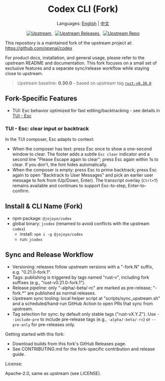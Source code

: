 <h1 align="center">Codex CLI (Fork)</h1>

<p align="center">Languages: <a href="README.md">English</a> | <a href="README.zh-CN.md">中文</a></p>

<p align="center">
  <a href="https://github.com/openai/codex/releases/tag/rust-v0.30.0">
    <img alt="Upstream" src="https://img.shields.io/badge/upstream-0.30.0-blue" />
  </a>
  &nbsp;
  <a href="https://github.com/openai/codex/releases">
    <img alt="Upstream Releases" src="https://img.shields.io/badge/upstream-releases-555" />
  </a>
  &nbsp;
  <a href="https://github.com/openai/codex">
    <img alt="Upstream Repo" src="https://img.shields.io/badge/source-openai%2Fcodex-555" />
  </a>

</p>

This repository is a maintained fork of the upstream project at:
https://github.com/openai/codex

For product docs, installation, and general usage, please refer to the
upstream README and documentation. This fork focuses on a small set of
exclusive features and a separate sync/release workflow while staying close to upstream.

> Upstream baseline: **0.30.0** - based on upstream tag
> [`rust-v0.30.0`](https://github.com/openai/codex/releases/tag/rust-v0.30.0)

## Fork-Specific Features

- TUI: Esc behavior optimized for fast editing/backtracking - see details in [TUI - Esc](#tui--esc-clear-input-or-backtrack)

### TUI - Esc: clear input or backtrack

In the TUI composer, Esc adapts to context:

- When the composer has text: press Esc once to show a one-second window to clear. The footer adds a subtle `Esc clear` indicator and a second line "Please Escape again to clear"; press Esc again within 1s to clear. If you don't, the hint hides automatically.
- When the composer is empty: press Esc to prime backtrack; press Esc again to open "Backtrack to User Messages" and pick an earlier user message to fork from (Up/Down, Enter). The transcript overlay (`Ctrl+T`) remains available and continues to support Esc-to-step, Enter-to-confirm.

## Install & CLI Name (Fork)

- npm package: `@jojoyo/codex`
- global binary: `jcodex` (renamed to avoid conflicts with the upstream `codex`)
  - install: `npm i -g @jojoyo/codex`
  - run: `jcodex`

## Sync and Release Workflow

- Versioning: releases follow upstream versions with a "-fork.N" suffix, e.g. "0.21.0-fork.1".
- Tags: publishing is triggered by tags named "rust-v<version>", including fork suffixes (e.g., "rust-v0.21.0-fork.1").
- Release pipeline: only "-alpha/-beta/-rc" are marked as pre-release; "-fork.*" are published as normal releases.
- Upstream sync tooling: local helper script at "scripts/sync_upstream.sh" and a scheduled/hand-run GitHub Action to open PRs that sync from upstream.
- Tag selection for sync: by default only stable tags ("rust-vX.Y.Z"). Use `--include-pre` to include pre-release tags (e.g., `-alpha/-beta/-rc`) or `--pre-only` for pre-releases only.

Getting started with this fork:

- Download builds from this fork's GitHub Releases page.
- See CONTRIBUTING.md for the fork-specific contribution and release guide.

License:

Apache-2.0, same as upstream (see LICENSE).
